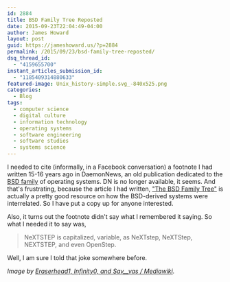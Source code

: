 ```yaml
---
id: 2884
title: BSD Family Tree Reposted
date: 2015-09-23T22:04:49-04:00
author: James Howard
layout: post
guid: https://jameshoward.us/?p=2884
permalink: /2015/09/23/bsd-family-tree-reposted/
dsq_thread_id:
  - "4159655700"
instant_articles_submission_id:
  - "1185409314880633"
featured-image: Unix_history-simple.svg_-840x525.png
categories:
  - Blog
tags:
  - computer science
  - digital culture
  - information technology
  - operating systems
  - software engineering
  - software studies
  - systems science
---
```

I needed to cite (informally, in a Facebook conversation) a footnote I had written 15-16 years ago in DaemonNews, an old publication dedicated to the [BSD family](https://svnweb.freebsd.org/base/head/share/misc/bsd-family-tree) of operating systems.  DN is no longer available, it seems. And that's frustrating, because the article I had written, ["The BSD Family Tree"](/archive/the-bsd-family-tree/) is actually a pretty good resource on how the BSD-derived systems were interrelated.  So I have put a copy up for anyone interested.  

Also, it turns out the footnote didn't say what I remembered it saying.  So what I needed it to say was,

> NeXTSTEP is capitalized, variable, as NeXTstep, NeXTStep, NEXTSTEP, and even OpenStep.

Well, I am sure I told that joke somewhere before.

_Image by [Eraserhead1, Infinity0, and Sav__vas  / Mediawiki](https://commons.wikimedia.org/wiki/File:Unix_history-simple.svg)._
